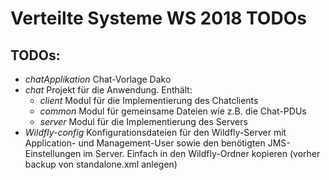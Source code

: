 # Verteilte Systeme WS 2018 TODOs

## TODOs:
*  *chatApplikation* Chat-Vorlage Dako
*  *chat* Projekt für die Anwendung. Enthält:
    * *client* Modul für die Implementierung des Chatclients
    * *common* Modul für gemeinsame Dateien wie z.B. die Chat-PDUs
    * *server* Modul für die Implementierung des Servers
*  *Wildfly-config* Konfigurationsdateien für den Wildfly-Server mit Application- und Management-User sowie den benötigten JMS-Einstellungen im Server. Einfach in den Wildfly-Ordner kopieren (vorher backup von standalone.xml anlegen)